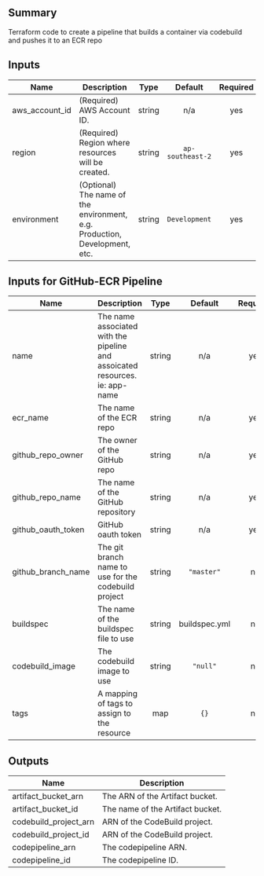 ## Summary

Terraform code to create a pipeline that builds a container via codebuild and pushes it to an ECR repo

## Inputs

| Name | Description | Type | Default | Required |
|------|-------------|:----:|:-----:|:-----:|
| aws\_account\_id | (Required) AWS Account ID. | string | n/a | yes |
| region | (Required) Region where resources will be created. | string | `ap-southeast-2` | yes |
| environment | (Optional) The name of the environment, e.g. Production, Development, etc. | string | `Development` | yes |

## Inputs for GitHub-ECR Pipeline

| Name | Description | Type | Default | Required |
|------|-------------|:----:|:-----:|:-----:|
| name | The name associated with the pipeline and assoicated resources. ie: app-name | string | n/a | yes |
| ecr\_name | The name of the ECR repo | string | n/a | yes |
| github\_repo\_owner | The owner of the GitHub repo | string | n/a | yes |
| github\_repo\_name | The name of the GitHub repository | string | n/a | yes |
| github\_oauth\_token | GitHub oauth token | string | n/a | yes |
| github\_branch\_name | The git branch name to use for the codebuild project | string | `"master"` | no |
| buildspec | The name of the buildspec file to use | string | buildspec.yml | no |
| codebuild\_image | The codebuild image to use | string | `"null"` | no |
| tags | A mapping of tags to assign to the resource | map | `{}` | no |

## Outputs

| Name | Description |
|------|-------------|
| artifact\_bucket\_arn | The ARN of the Artifact bucket. |
| artifact\_bucket\_id | The name of the Artifact bucket. |
| codebuild\_project\_arn | ARN of the CodeBuild project. |
| codebuild\_project\_id | ARN of the CodeBuild project. |
| codepipeline\_arn | The codepipeline ARN. |
| codepipeline\_id | The codepipeline ID. |
